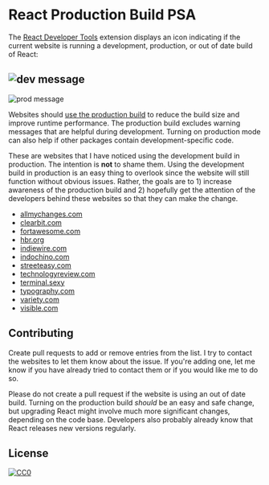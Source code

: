 # React Production Build PSA

The [React Developer Tools](https://github.com/facebook/react-devtools)
extension displays an icon indicating if the current website is running a
development, production, or out of date build of React:

![dev message](https://reactjs.org/static/devtools-dev-e434ce2f7e64f63e597edf03f4465694-1e9b4.png)
---
![prod message](https://reactjs.org/static/devtools-prod-d0f767f80866431ccdec18f200ca58f1-1e9b4.png)

Websites should [use the production
build](https://reactjs.org/docs/optimizing-performance.html#use-the-production-build)
to reduce the build size and improve runtime performance. The production build
excludes warning messages that are helpful during development. Turning on
production mode can also help if other packages contain development-specific
code.

These are websites that I have noticed using the development build in
production. The intention is **not** to shame them. Using the development build
in production is an easy thing to overlook since the website will still
function without obvious issues. Rather, the goals are to 1) increase awareness
of the production build and 2) hopefully get the attention of the developers
behind these websites so that they can make the change.

* [allmychanges.com](https://allmychanges.com/)
* [clearbit.com](https://clearbit.com/)
* [fortawesome.com](https://fortawesome.com/)
* [hbr.org](https://hbr.org/)
* [indiewire.com](https://www.indiewire.com/)
* [indochino.com](https://www.indochino.com/)
* [streeteasy.com](https://streeteasy.com/)
* [technologyreview.com](https://www.technologyreview.com/)
* [terminal.sexy](https://terminal.sexy/)
* [typography.com](https://www.typography.com/)
* [variety.com](https://variety.com/)
* [visible.com](https://www.visible.com/)

## Contributing

Create pull requests to add or remove entries from the list. I try to contact
the websites to let them know about the issue. If you're adding one, let me
know if you have already tried to contact them or if you would like me to do
so.

Please do not create a pull request if the website is using an out of date
build. Turning on the production build *should* be an easy and safe change, but
upgrading React might involve much more significant changes, depending on the
code base. Developers also probably already know that React releases new
versions regularly.

## License

[![CC0](https://licensebuttons.net/p/zero/1.0/88x31.png)](https://creativecommons.org/publicdomain/zero/1.0/)

